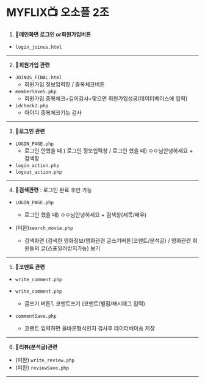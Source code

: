 # MYFLIX📺 오소플 2조 

 

1. 📍**메인화면 로그인 or회원가입버튼**
 * `login_joinus.html`

***
 2. 📍**회원가입 관련**
* `JOINUS_FINAL.html` 
	* 회원가입 정보입력창 / 중복체크버튼
* `memberSave5.php` 
	* 회원가입 중복체크+길이검사+맞으면 회원가입성공(데이터베이스에 입력)
* `idcheck2.php` 
	* 아이디 중복체크기능 검사
***
 3. 📍**로그인 관련**
* `LOGIN_PAGE.php` 
	* 로그인 안했을 때 ) 로그인 정보입력창 / 로그인 했을 때) ㅇㅇ님안녕하세요 + 검색창 
* `login_action.php` 
* `logout_action.php`
***
 4. 📍**검색관련**  : 로그인 완료 후만 가능 

 * `LOGIN_PAGE.php` 
	 * 로그인 했을 때) ㅇㅇ님안녕하세요 + 검색창(제목/배우) 

 * (미완)`search_movie.php` 
	 * 검색화면 (검색한 영화정보/영화관련 글쓰기버튼(코맨트/분석글) / 영화관련 회원들의 글(스포일러방지가능) 보기

***
5. 📍**코멘트 관련**

* `write_comment.php`

* `write_comment.php` 
	* 글쓰기 버튼1. 코맨트쓰기 (코맨트/별점/해시태그 입력)
* `commentSave.php` 
	* 코맨트 입력하면 올바른형식인지 검사후 데이터베이승 저장 
***
6. 📍**리뷰(분석글)관련**
* (미완) `write_review.php`
* (미완) `reviewSave.php`
***
